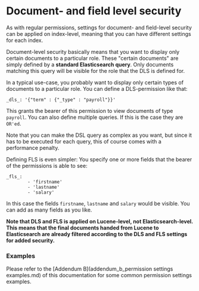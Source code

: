 # Document- and field level security

As with regular permissions, settings for document- and field-level security can be applied on index-level, meaning that you can have different settings for each index.

Document-level security basically means that you want to display only certain documents to a particular role. These "certain documents" are simply defined by a **standard Elasticsearch query**. Only documents matching this query will be visible for the role that the DLS is defined for.

In a typical use-case, you probably want to display only certain types of documents to a particular role. You can define a DLS-permission like that:

```
_dls_: '{"term" : {"_type" : "payroll"}}'
```

This grants the bearer of this permission to view documents of type `payroll`. You can also define multiple queries. If this is the case they are `OR'ed`.

Note that you can make the DSL query as complex as you want, but since it has to be executed for each query, this of course comes with a performance penalty.

Defining FLS is even simpler: You specify one or more fields that the bearer of the permissions is able to see:

```
_fls_:
        - 'firstname'
        - 'lastname'
        - 'salary'
```       

In this case the fields `firstname`, `lastname` and `salary` would be visible. You can add as many fields as you like.

**Note that DLS and FLS is applied on Lucene-level, not Elasticsearch-level. This means that the final documents handed from Lucene to Elasticsearch are already filtered according to the DLS and FLS settings for added security.**

### Examples

Please refer to the [Addendum B](addendum_b_permission settings examples.md) of this documentation for some common permission settings examples.

